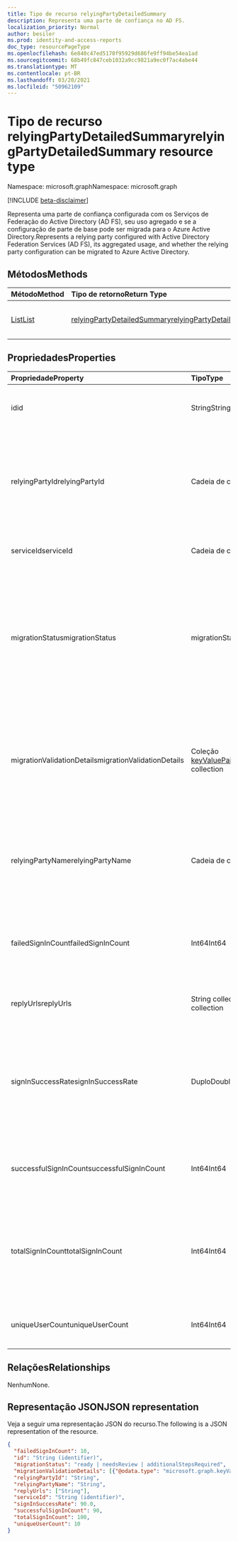 ```yaml
---
title: Tipo de recurso relyingPartyDetailedSummary
description: Representa uma parte de confiança no AD FS.
localization_priority: Normal
author: besiler
ms.prod: identity-and-access-reports
doc_type: resourcePageType
ms.openlocfilehash: 6e840c47ed5170f95929d686fe9ff94be54ea1ad
ms.sourcegitcommit: 68b49fc847ceb1032a9cc9821a9ec0f7ac4abe44
ms.translationtype: MT
ms.contentlocale: pt-BR
ms.lasthandoff: 03/20/2021
ms.locfileid: "50962109"
---
```

# <a name="relyingpartydetailedsummary-resource-type"></a><span data-ttu-id="c14ef-103">Tipo de recurso relyingPartyDetailedSummary</span><span class="sxs-lookup"><span data-stu-id="c14ef-103">relyingPartyDetailedSummary resource type</span></span>

<span data-ttu-id="c14ef-104">Namespace: microsoft.graph</span><span class="sxs-lookup"><span data-stu-id="c14ef-104">Namespace: microsoft.graph</span></span>

[!INCLUDE [beta-disclaimer](../../includes/beta-disclaimer.md)]

<span data-ttu-id="c14ef-105">Representa uma parte de confiança configurada com os Serviços de Federação do Active Directory (AD FS), seu uso agregado e se a configuração de parte de base pode ser migrada para o Azure Active Directory.</span><span class="sxs-lookup"><span data-stu-id="c14ef-105">Represents a relying party configured with Active Directory Federation Services (AD FS), its aggregated usage, and whether the relying party configuration can be migrated to Azure Active Directory.</span></span>

## <a name="methods"></a><span data-ttu-id="c14ef-106">Métodos</span><span class="sxs-lookup"><span data-stu-id="c14ef-106">Methods</span></span>

| <span data-ttu-id="c14ef-107">Método</span><span class="sxs-lookup"><span data-stu-id="c14ef-107">Method</span></span>       | <span data-ttu-id="c14ef-108">Tipo de retorno</span><span class="sxs-lookup"><span data-stu-id="c14ef-108">Return Type</span></span> | <span data-ttu-id="c14ef-109">Descrição</span><span class="sxs-lookup"><span data-stu-id="c14ef-109">Description</span></span> |
|:-------------|:------------|:------------|
| [<span data-ttu-id="c14ef-110">List</span><span class="sxs-lookup"><span data-stu-id="c14ef-110">List</span></span>](../api/relyingpartydetailedsummary-list.md) | [<span data-ttu-id="c14ef-111">relyingPartyDetailedSummary</span><span class="sxs-lookup"><span data-stu-id="c14ef-111">relyingPartyDetailedSummary</span></span>](relyingpartydetailedsummary.md) | <span data-ttu-id="c14ef-112">Recupere uma lista **de objetos relyingPartyDetailedSummary.**</span><span class="sxs-lookup"><span data-stu-id="c14ef-112">Retrieve a list of **relyingPartyDetailedSummary** objects.</span></span> |


## <a name="properties"></a><span data-ttu-id="c14ef-113">Propriedades</span><span class="sxs-lookup"><span data-stu-id="c14ef-113">Properties</span></span>

| <span data-ttu-id="c14ef-114">Propriedade</span><span class="sxs-lookup"><span data-stu-id="c14ef-114">Property</span></span>     | <span data-ttu-id="c14ef-115">Tipo</span><span class="sxs-lookup"><span data-stu-id="c14ef-115">Type</span></span>        | <span data-ttu-id="c14ef-116">Descrição</span><span class="sxs-lookup"><span data-stu-id="c14ef-116">Description</span></span> |
|:-------------|:------------|:------------|
|<span data-ttu-id="c14ef-117">id</span><span class="sxs-lookup"><span data-stu-id="c14ef-117">id</span></span>|<span data-ttu-id="c14ef-118">String</span><span class="sxs-lookup"><span data-stu-id="c14ef-118">String</span></span>| <span data-ttu-id="c14ef-119">Somente leitura.</span><span class="sxs-lookup"><span data-stu-id="c14ef-119">Read-only.</span></span> <span data-ttu-id="c14ef-120">Identificador exclusivo gerado no nível da API.</span><span class="sxs-lookup"><span data-stu-id="c14ef-120">Unique Identifier generated at API level.</span></span>| 
|<span data-ttu-id="c14ef-121">relyingPartyId</span><span class="sxs-lookup"><span data-stu-id="c14ef-121">relyingPartyId</span></span>|<span data-ttu-id="c14ef-122">Cadeia de caracteres</span><span class="sxs-lookup"><span data-stu-id="c14ef-122">String</span></span>|<span data-ttu-id="c14ef-123">Esse identificador é usado para identificar a parte de base para este Serviço de Federação.</span><span class="sxs-lookup"><span data-stu-id="c14ef-123">This identifier is used to identify the relying party to this Federation Service.</span></span> <span data-ttu-id="c14ef-124">Ele é usado ao emissão de declarações à parte de base.</span><span class="sxs-lookup"><span data-stu-id="c14ef-124">It is used when issuing claims to the relying party.</span></span>|
|<span data-ttu-id="c14ef-125">serviceId</span><span class="sxs-lookup"><span data-stu-id="c14ef-125">serviceId</span></span>|<span data-ttu-id="c14ef-126">Cadeia de caracteres</span><span class="sxs-lookup"><span data-stu-id="c14ef-126">String</span></span>|<span data-ttu-id="c14ef-127">Identifica exclusivamente a floresta do Active Directory.</span><span class="sxs-lookup"><span data-stu-id="c14ef-127">Uniquely identifies the Active Directory forest.</span></span>|
|<span data-ttu-id="c14ef-128">migrationStatus</span><span class="sxs-lookup"><span data-stu-id="c14ef-128">migrationStatus</span></span>|<span data-ttu-id="c14ef-129">migrationStatus</span><span class="sxs-lookup"><span data-stu-id="c14ef-129">migrationStatus</span></span>| <span data-ttu-id="c14ef-130">Indicação de se o aplicativo pode ser movido para o Azure AD ou exigir mais investigação.</span><span class="sxs-lookup"><span data-stu-id="c14ef-130">Indication of whether the application can be moved to Azure AD or require more investigation.</span></span> <span data-ttu-id="c14ef-131">Os valores possíveis são: `ready`, `needsReview`, `additionalStepsRequired`, `unknownFutureValue`.</span><span class="sxs-lookup"><span data-stu-id="c14ef-131">Possible values are: `ready`, `needsReview`, `additionalStepsRequired`, `unknownFutureValue`.</span></span>|
|<span data-ttu-id="c14ef-132">migrationValidationDetails</span><span class="sxs-lookup"><span data-stu-id="c14ef-132">migrationValidationDetails</span></span>|<span data-ttu-id="c14ef-133">Coleção [keyValuePair](keyvaluepair.md)</span><span class="sxs-lookup"><span data-stu-id="c14ef-133">[keyValuePair](keyvaluepair.md) collection</span></span>|<span data-ttu-id="c14ef-134">Especifica todas as validações feitas em detalhes de configuração de aplicativos para avaliar se o aplicativo está pronto para ser movido para o Azure AD.</span><span class="sxs-lookup"><span data-stu-id="c14ef-134">Specifies all the validations check done on applications configuration details to evaluate if the application is ready to be moved to Azure AD.</span></span>|
|<span data-ttu-id="c14ef-135">relyingPartyName</span><span class="sxs-lookup"><span data-stu-id="c14ef-135">relyingPartyName</span></span>|<span data-ttu-id="c14ef-136">Cadeia de caracteres</span><span class="sxs-lookup"><span data-stu-id="c14ef-136">String</span></span>|<span data-ttu-id="c14ef-137">Nome do aplicativo ou outra entidade na Internet que usa um provedor de identidade para autenticar um usuário que deseja fazer logoff.</span><span class="sxs-lookup"><span data-stu-id="c14ef-137">Name of application or other entity on the internet that uses an identity provider to authenticate a user who wants to log in.</span></span>|
|<span data-ttu-id="c14ef-138">failedSignInCount</span><span class="sxs-lookup"><span data-stu-id="c14ef-138">failedSignInCount</span></span>|<span data-ttu-id="c14ef-139">Int64</span><span class="sxs-lookup"><span data-stu-id="c14ef-139">Int64</span></span>| <span data-ttu-id="c14ef-140">Número de falha ao entrar no Serviço de Federação do Active Directory no período especificado.</span><span class="sxs-lookup"><span data-stu-id="c14ef-140">Number of failed sign in on Active Directory Federation Service in the period specified.</span></span> |
|<span data-ttu-id="c14ef-141">replyUrls</span><span class="sxs-lookup"><span data-stu-id="c14ef-141">replyUrls</span></span>|<span data-ttu-id="c14ef-142">String collection</span><span class="sxs-lookup"><span data-stu-id="c14ef-142">String collection</span></span>|<span data-ttu-id="c14ef-143">Especifica onde a parte de confiança espera receber o token.</span><span class="sxs-lookup"><span data-stu-id="c14ef-143">Specifies where the relying party expects to receive the token.</span></span>|
|<span data-ttu-id="c14ef-144">signInSuccessRate</span><span class="sxs-lookup"><span data-stu-id="c14ef-144">signInSuccessRate</span></span>|<span data-ttu-id="c14ef-145">Duplo</span><span class="sxs-lookup"><span data-stu-id="c14ef-145">Double</span></span>|<span data-ttu-id="c14ef-146">Número de êxito / (número de bem-sucedido + número de falhas de login) no Serviço de Federação do Active Directory no período especificado.</span><span class="sxs-lookup"><span data-stu-id="c14ef-146">Number of successful / (number of successful + number of failed sign ins) on Active Directory Federation Service in the period specified.</span></span>|
|<span data-ttu-id="c14ef-147">successfulSignInCount</span><span class="sxs-lookup"><span data-stu-id="c14ef-147">successfulSignInCount</span></span>|<span data-ttu-id="c14ef-148">Int64</span><span class="sxs-lookup"><span data-stu-id="c14ef-148">Int64</span></span>|<span data-ttu-id="c14ef-149">Número de logins bem-sucedidos no Serviço de Federação do Active Directory.</span><span class="sxs-lookup"><span data-stu-id="c14ef-149">Number of successful sign ins on Active Directory Federation Service.</span></span>|
|<span data-ttu-id="c14ef-150">totalSignInCount</span><span class="sxs-lookup"><span data-stu-id="c14ef-150">totalSignInCount</span></span>|<span data-ttu-id="c14ef-151">Int64</span><span class="sxs-lookup"><span data-stu-id="c14ef-151">Int64</span></span>|<span data-ttu-id="c14ef-152">Número de logins bem-sucedidos + com falha ao entrar no Serviço de Federação do Active Directory no período especificado.</span><span class="sxs-lookup"><span data-stu-id="c14ef-152">Number of successful + failed sign ins failed sign ins on Active Directory Federation Service in the period specified.</span></span>|
|<span data-ttu-id="c14ef-153">uniqueUserCount</span><span class="sxs-lookup"><span data-stu-id="c14ef-153">uniqueUserCount</span></span>|<span data-ttu-id="c14ef-154">Int64</span><span class="sxs-lookup"><span data-stu-id="c14ef-154">Int64</span></span>|<span data-ttu-id="c14ef-155">Número de usuários exclusivos que entraram no aplicativo.</span><span class="sxs-lookup"><span data-stu-id="c14ef-155">Number of unique users that have signed into the application.</span></span>|

## <a name="relationships"></a><span data-ttu-id="c14ef-156">Relações</span><span class="sxs-lookup"><span data-stu-id="c14ef-156">Relationships</span></span>

<span data-ttu-id="c14ef-157">Nenhum</span><span class="sxs-lookup"><span data-stu-id="c14ef-157">None.</span></span>

## <a name="json-representation"></a><span data-ttu-id="c14ef-158">Representação JSON</span><span class="sxs-lookup"><span data-stu-id="c14ef-158">JSON representation</span></span>

<span data-ttu-id="c14ef-159">Veja a seguir uma representação JSON do recurso.</span><span class="sxs-lookup"><span data-stu-id="c14ef-159">The following is a JSON representation of the resource.</span></span>

<!-- {
  "blockType": "resource",
  "optionalProperties": [

  ],
  "@odata.type": "microsoft.graph.relyingPartyDetailedSummary",
  "keyProperty": "id"
}-->

```json
{
  "failedSignInCount": 10,
  "id": "String (identifier)",
  "migrationStatus": "ready | needsReview | additionalStepsRequired",
  "migrationValidationDetails": [{"@odata.type": "microsoft.graph.keyValuePair"}],
  "relyingPartyId": "String",
  "relyingPartyName": "String",
  "replyUrls": ["String"],
  "serviceId": "String (identifier)",
  "signInSuccessRate": 90.0,
  "successfulSignInCount": 90,
  "totalSignInCount": 100,
  "uniqueUserCount": 10
}
```

<!-- uuid: 16cd6b66-4b1a-43a1-adaf-3a886856ed98
2019-02-04 14:57:30 UTC -->
<!-- {
  "type": "#page.annotation",
  "description": "relyingPartyDetailedSummary resource",
  "keywords": "",
  "section": "documentation",
  "tocPath": ""
}-->


